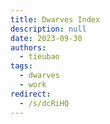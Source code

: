 ```yaml
---
title: Dwarves Index
description: null
date: 2023-09-30
authors:
  - tieubao
tags:
  - dwarves
  - work
redirect:
  - /s/dcRiHQ
---
```

